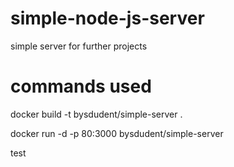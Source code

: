# simple-node-js-server
simple server for further projects


# commands used

docker build -t bysdudent/simple-server .

docker run -d -p 80:3000 bysdudent/simple-server 

test

